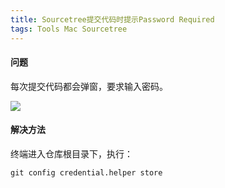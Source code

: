 ```yaml
---
title: Sourcetree提交代码时提示Password Required
tags: Tools Mac Sourcetree
---
```

#### 问题
每次提交代码都会弹窗，要求输入密码。

<img src="https://image.oldboard.tech/blog/WX20210304-113116.png">

#### 解决方法
终端进入仓库根目录下，执行：

```
git config credential.helper store
```
